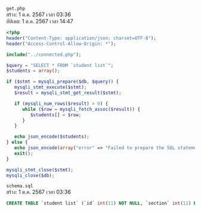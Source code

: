 `get.php`<br>
สร้าง: 1 ต.ค. 2567 เวลา 03:36<br>
อัปเดต: 1 ต.ค. 2567 เวลา 14:47<br>
```php
<?php
header("Content-Type: application/json; charset=UTF-8");
header("Access-Control-Allow-Origin: *");

include("../connected.php");

$query = "SELECT * FROM `student list`";
$students = array();

if ($stmt = mysqli_prepare($db, $query)) {
   mysqli_stmt_execute($stmt);
   $result = mysqli_stmt_get_result($stmt);

   if (mysqli_num_rows($result) > 0) {
      while ($row = mysqli_fetch_assoc($result)) {
         $students[] = $row;
      }
   }

   echo json_encode($students);
} else {
   echo json_encode(array("error" => "Failed to prepare the SQL statement."));
   exit();
}

mysqli_stmt_close($stmt);
mysqli_close($db);

```
`schema.sql`<br>
สร้าง: 1 ต.ค. 2567 เวลา 03:36<br>
```sql
CREATE TABLE `student list` (`id` int(11) NOT NULL, `section` int(11) DEFAULT NULL, `name` varchar(255) DEFAULT NULL, `status` varchar(50) DEFAULT NULL)

```
